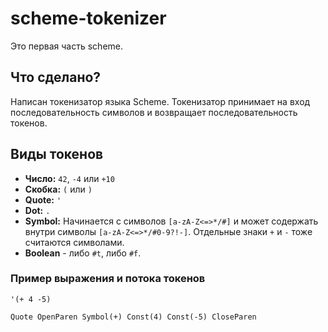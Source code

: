 # scheme-tokenizer

Это первая часть scheme. 

## Что сделано?

Написан токенизатор языка Scheme. Токенизатор принимает на вход последовательность символов и возвращает последовательность токенов.

## Виды токенов

- **Число:** `42`, `-4` или `+10`
- **Скобка:** `(` или `)`
- **Quote:** `'`
- **Dot:** `.`
- **Symbol:** Начинается с символов `[a-zA-Z<=>*/#]` и может содержать внутри символы `[a-zA-Z<=>*/#0-9?!-]`. Отдельные
  знаки `+` и `-` тоже считаются символами.
- **Boolean** - либо `#t`, либо `#f`.

### Пример выражения и потока токенов

```
'(+ 4 -5)

Quote OpenParen Symbol(+) Const(4) Const(-5) CloseParen
```


